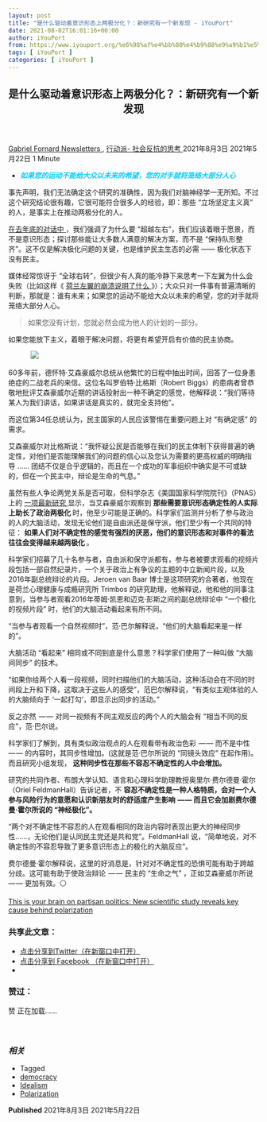 ```yaml
---
layout: post
title: "是什么驱动着意识形态上两极分化？：新研究有一个新发现 - iYouPort"
date: 2021-08-02T16:01:16+00:00
author: iYouPort
from: https://www.iyouport.org/%e6%98%af%e4%bb%80%e4%b9%88%e9%a9%b1%e5%8a%a8%e7%9d%80%e6%84%8f%e8%af%86%e5%bd%a2%e6%80%81%e4%b8%8a%e4%b8%a4%e6%9e%81%e5%88%86%e5%8c%96%ef%bc%9f%ef%bc%9a%e6%96%b0%e7%a0%94%e7%a9%b6%e6%9c%89%e4%b8%80/
tags: [ iYouPort ]
categories: [ iYouPort ]
---
```


<article class="post-16828 post type-post status-publish format-standard has-post-thumbnail hentry category-newsletters category-33 tag-democracy tag-idealism tag-polarization" id="post-16828">
 <header class="entry-header">
  <h1 class="entry-title">
   是什么驱动着意识形态上两极分化？：新研究有一个新发现
  </h1>
 </header>
 <div class="entry-meta">
  <span class="byline">
   <a href="https://www.iyouport.org/author/gabrielfornard/" rel="author" title="文章作者 Gabriel Fornard">
    Gabriel Fornard
   </a>
  </span>
  <span class="cat-links">
   <a href="https://www.iyouport.org/category/newsletters/" rel="category tag">
    Newsletters
   </a>
   ,
   <a href="https://www.iyouport.org/category/%e8%a1%8c%e5%8a%a8%e6%b4%be-%e7%a4%be%e4%bc%9a%e5%8f%8d%e6%8a%97%e7%9a%84%e6%80%9d%e8%80%83/" rel="category tag">
    行动派- 社会反抗的思考
   </a>
  </span>
  <span class="published-on">
   <time class="entry-date published" datetime="2021-08-03T00:01:16+08:00">
    2021年8月3日
   </time>
   <time class="updated" datetime="2021-05-22T22:49:25+08:00">
    2021年5月22日
   </time>
  </span>
  <span class="word-count">
   1 Minute
  </span>
 </div>
 <div class="entry-content">
  <ul>
   <li class="graf graf--p">
    <span style="color: #00ccff;">
     <em>
      <strong>
       如果您的运动不能给大众以未来的希望，您的对手就将笼络大部分人心
      </strong>
     </em>
    </span>
   </li>
  </ul>
  <p class="graf graf--p">
   事先声明，我们无法确定这个研究的准确性，因为我们对脑神经学一无所知。不过这个研究结论很有趣，它很可能符合很多人的经验，即：那些 “立场坚定主义真” 的人，是事实上在推动两极分化的人。
  </p>
  <p class="graf graf--p">
   <a class="markup--anchor markup--p-anchor" data-href="https://www.iyouport.org/%e6%89%93%e7%a0%b4-matrix-%e7%9a%84%e8%b7%af%ef%bd%9e%e4%b8%8eiyp%e5%af%b9%e8%af%9d2020%ef%bc%9a%e5%85%b3%e4%ba%8e%e4%b8%ad%e5%9b%bd%e5%92%8c%e7%be%8e%e5%9b%bd/" href="https://www.iyouport.org/%e6%89%93%e7%a0%b4-matrix-%e7%9a%84%e8%b7%af%ef%bd%9e%e4%b8%8eiyp%e5%af%b9%e8%af%9d2020%ef%bc%9a%e5%85%b3%e4%ba%8e%e4%b8%ad%e5%9b%bd%e5%92%8c%e7%be%8e%e5%9b%bd/" rel="noopener" target="_blank">
    在去年底的对话中
   </a>
   ，我们强调了为什么要 “超越左右”，我们应该着眼于愿景，而不是意识形态；探讨那些能让大多数人满意的解决方案，而不是 “保持队形整齐”。这不仅是解决极化问题的关键，也是维护民主生态的必需 —— 极化状态下没有民主。
  </p>
  <p class="graf graf--p">
   媒体经常惊讶于 “全球右转”，但很少有人真的能冷静下来思考一下左翼为什么会失败（比如这样《
   <a class="markup--anchor markup--p-anchor" data-href="https://www.iyouport.org/%e8%8d%b7%e5%85%b0%e5%b7%a6%e7%bf%bc%e7%9a%84%e5%b4%a9%e6%ba%83%e8%af%b4%e6%98%8e%e4%ba%86%e4%bb%80%e4%b9%88/" href="https://www.iyouport.org/%e8%8d%b7%e5%85%b0%e5%b7%a6%e7%bf%bc%e7%9a%84%e5%b4%a9%e6%ba%83%e8%af%b4%e6%98%8e%e4%ba%86%e4%bb%80%e4%b9%88/" rel="noopener" target="_blank">
    荷兰左翼的崩溃说明了什么
   </a>
   》）；大众只对一件事有普遍清晰的判断，那就是：谁有未来；如果您的运动不能给大众以未来的希望，您的对手就将笼络大部分人心。
  </p>
  <blockquote class="graf graf--blockquote">
   <p>
    如果您没有计划，您就必然会成为他人的计划的一部分。
   </p>
  </blockquote>
  <p class="graf graf--p">
   如果您能放下主义，着眼于解决问题，将更有希望开启有价值的民主协商。
  </p>
  <figure class="graf graf--figure">
   <img class="graf-image aligncenter jetpack-lazy-image" data-height="794" data-image-id="0*xw5iAwYbp9PiKLI5.png" data-lazy-src="https://i0.wp.com/cdn-images-1.medium.com/max/1067/0*xw5iAwYbp9PiKLI5.png?w=1100&amp;is-pending-load=1#038;ssl=1" data-recalc-dims="1" data-width="1430" src="https://i0.wp.com/cdn-images-1.medium.com/max/1067/0*xw5iAwYbp9PiKLI5.png?w=1100&amp;ssl=1" srcset="data:image/gif;base64,R0lGODlhAQABAIAAAAAAAP///yH5BAEAAAAALAAAAAABAAEAAAIBRAA7"/>
   <noscript>
    <img class="graf-image aligncenter" data-height="794" data-image-id="0*xw5iAwYbp9PiKLI5.png" data-recalc-dims="1" data-width="1430" src="https://i0.wp.com/cdn-images-1.medium.com/max/1067/0*xw5iAwYbp9PiKLI5.png?w=1100&amp;ssl=1"/>
   </noscript>
  </figure>
  <p class="graf graf--p">
   60多年前，德怀特·艾森豪威尔总统从他繁忙的日程中抽出时间，回答了一位身患绝症的二战老兵的来信。这位名叫罗伯特·比格斯（Robert Biggs）的患病者曾恭敬地批评艾森豪威尔近期的讲话投射出一种不确定的感觉，他解释说：“我们等待某人为我们讲话，如果讲话是真实的，就完全支持他”。
  </p>
  <p class="graf graf--p">
   而这位第34任总统认为，民主国家的人民应该警惕在重要问题上对 “有确定感” 的需求。
  </p>
  <p class="graf graf--p">
   艾森豪威尔对比格斯说：“我怀疑公民是否能够在我们的民主体制下获得普遍的确定性，对他们是否能理解我们的问题的信心以及您认为需要的更高权威的明确指导 …… 团结不仅是合乎逻辑的，而且在一个成功的军事组织中确实是不可或缺的，但在一个民主中，辩论是生命的气息。”
  </p>
  <p class="graf graf--p">
   虽然有些人争论两党关系是否可取，但科学杂志《美国国家科学院院刊》（PNAS）上的
   <a class="markup--anchor markup--p-anchor" data-href="https://www.pnas.org/content/118/20/e2022491118" href="https://www.pnas.org/content/118/20/e2022491118" rel="noopener" target="_blank">
    一项最新研究
   </a>
   显示，当艾森豪威尔观察到
   <strong class="markup--strong markup--p-strong">
    那些需要意识形态确定性的人实际上助长了政治两极化
   </strong>
   时，他至少可能是正确的。科学家们监测并分析了参与政治的人的大脑活动，发现无论他们是自由派还是保守派，他们至少有一个共同的特征：
   <strong class="markup--strong markup--p-strong">
    如果人们对不确定性的感觉有强烈的厌恶，他们的意识形态和对事件的看法往往会变得越来越两极化
   </strong>
   。
  </p>
  <p class="graf graf--p">
   科学家们招募了几十名参与者，自由派和保守派都有，参与者被要求观看的视频片段包括一部自然纪录片，一个关于政治上有争议的主题的中立新闻片段，以及2016年副总统辩论的片段。Jeroen van Baar 博士是这项研究的合著者，他现在是荷兰心理健康与成瘾研究所 Trimbos 的研究助理，他解释说，他和他的同事注意到，当参与者观看2016年蒂姆·凯恩和迈克·彭斯之间的副总统辩论中 “一个极化的视频片段” 时，他们的大脑活动看起来有所不同。
  </p>
  <p class="graf graf--p graf--startsWithDoubleQuote">
   “当参与者观看一个自然视频时”，范·巴尔解释说，“他们的大脑看起来是一样的”。
  </p>
  <p class="graf graf--p">
   大脑活动 “看起来” 相同或不同到底是什么意思？科学家们使用了一种叫做 “大脑间同步” 的技术。
  </p>
  <p class="graf graf--p graf--startsWithDoubleQuote">
   “如果你给两个人看一段视频，同时扫描他们的大脑活动，这种活动会在不同的时间段上升和下降，这取决于这些人的感受”，范巴尔解释说，“有类似主观体验的人的大脑倾向于 ‘一起打勾’，即显示出同步的活动。”
  </p>
  <p class="graf graf--p">
   反之亦然  — — 对同一视频有不同主观反应的两个人的大脑会有 “相当不同的反应”，范·巴尔说。
  </p>
  <p class="graf graf--p">
   科学家们了解到，具有类似政治观点的人在观看带有政治色彩  — — 而不是中性  — — 的内容时，其同步性增加。(这就是范·巴尔所说的 “同镜头效应” 在起作用)。而且研究小组发现，
   <strong class="markup--strong markup--p-strong">
    这种同步性在那些不容忍不确定性的人中会增加。
   </strong>
  </p>
  <p class="graf graf--p">
   研究的共同作者、布朗大学认知、语言和心理科学助理教授奥里尔·费尔德曼·霍尔（Oriel FeldmanHall）告诉记者，不
   <strong class="markup--strong markup--p-strong">
    容忍不确定性是一种人格特质，会对一个人参与风险行为的意愿和认识新朋友时的舒适度产生影响  — — 而且它会加剧费尔德曼·霍尔所说的 “神经极化”。
   </strong>
  </p>
  <p class="graf graf--p graf--startsWithDoubleQuote">
   “两个对不确定性不容忍的人在观看相同的政治内容时表现出更大的神经同步性……，无论他们是认同民主党还是共和党”。FeldmanHall 说，“简单地说，对不确定性的不容忍导致了更多意识形态上的极化的大脑反应”。
  </p>
  <p class="graf graf--p">
   费尔德曼·霍尔解释说，这里的好消息是，针对对不确定性的恐惧可能有助于跨越分歧。这可能有助于使政治辩论  — — 民主的 “生命之气” ，正如艾森豪威尔所说  — — 更加有效。⚪️
  </p>
  <p class="graf graf--p">
   <a class="markup--anchor markup--p-anchor" data-href="https://www.salon.com/2021/05/18/this-is-your-brain-on-partisan-politics-new-scientific-study-reveals-key-cause-behind-polarization/" href="https://www.salon.com/2021/05/18/this-is-your-brain-on-partisan-politics-new-scientific-study-reveals-key-cause-behind-polarization/" rel="noopener" target="_blank">
    This is your brain on partisan politics: New scientific study reveals key cause behind polarization
   </a>
  </p>
  <div id="atatags-1611829871-6108a0b1edaba">
  </div>
  <div class="sharedaddy sd-sharing-enabled">
   <div class="robots-nocontent sd-block sd-social sd-social-icon sd-sharing">
    <h3 class="sd-title">
     共享此文章：
    </h3>
    <div class="sd-content">
     <ul>
      <li class="share-twitter">
       <a class="share-twitter sd-button share-icon no-text" data-shared="sharing-twitter-16828" href="https://www.iyouport.org/%e6%98%af%e4%bb%80%e4%b9%88%e9%a9%b1%e5%8a%a8%e7%9d%80%e6%84%8f%e8%af%86%e5%bd%a2%e6%80%81%e4%b8%8a%e4%b8%a4%e6%9e%81%e5%88%86%e5%8c%96%ef%bc%9f%ef%bc%9a%e6%96%b0%e7%a0%94%e7%a9%b6%e6%9c%89%e4%b8%80/?share=twitter" rel="nofollow noopener noreferrer" target="_blank" title="点击分享到Twitter">
        <span>
        </span>
        <span class="sharing-screen-reader-text">
         点击分享到Twitter（在新窗口中打开）
        </span>
       </a>
      </li>
      <li class="share-facebook">
       <a class="share-facebook sd-button share-icon no-text" data-shared="sharing-facebook-16828" href="https://www.iyouport.org/%e6%98%af%e4%bb%80%e4%b9%88%e9%a9%b1%e5%8a%a8%e7%9d%80%e6%84%8f%e8%af%86%e5%bd%a2%e6%80%81%e4%b8%8a%e4%b8%a4%e6%9e%81%e5%88%86%e5%8c%96%ef%bc%9f%ef%bc%9a%e6%96%b0%e7%a0%94%e7%a9%b6%e6%9c%89%e4%b8%80/?share=facebook" rel="nofollow noopener noreferrer" target="_blank" title="点击分享到 Facebook ">
        <span>
        </span>
        <span class="sharing-screen-reader-text">
         点击分享到 Facebook （在新窗口中打开）
        </span>
       </a>
      </li>
      <li class="share-end">
      </li>
     </ul>
    </div>
   </div>
  </div>
  <div class="sharedaddy sd-block sd-like jetpack-likes-widget-wrapper jetpack-likes-widget-unloaded" data-name="like-post-frame-161182987-16828-6108a0b1edfad" data-src="https://widgets.wp.com/likes/#blog_id=161182987&amp;post_id=16828&amp;origin=www.iyouport.org&amp;obj_id=161182987-16828-6108a0b1edfad" id="like-post-wrapper-161182987-16828-6108a0b1edfad">
   <h3 class="sd-title">
    赞过：
   </h3>
   <div class="likes-widget-placeholder post-likes-widget-placeholder" style="height: 55px;">
    <span class="button">
     <span>
      赞
     </span>
    </span>
    <span class="loading">
     正在加载……
    </span>
   </div>
   <span class="sd-text-color">
   </span>
   <a class="sd-link-color">
   </a>
  </div>
  <div class="jp-relatedposts" id="jp-relatedposts">
   <h3 class="jp-relatedposts-headline">
    <em>
     相关
    </em>
   </h3>
  </div>
 </div>
 <div class="entry-footer">
  <ul class="post-tags light-text">
   <li>
    Tagged
   </li>
   <li>
    <a href="https://www.iyouport.org/tag/democracy/" rel="tag">
     democracy
    </a>
   </li>
   <li>
    <a href="https://www.iyouport.org/tag/idealism/" rel="tag">
     Idealism
    </a>
   </li>
   <li>
    <a href="https://www.iyouport.org/tag/polarization/" rel="tag">
     Polarization
    </a>
   </li>
  </ul>
 </div>
 <div class="entry-author-wrapper">
  <div class="site-posted-on">
   <strong>
    Published
   </strong>
   <time class="entry-date published" datetime="2021-08-03T00:01:16+08:00">
    2021年8月3日
   </time>
   <time class="updated" datetime="2021-05-22T22:49:25+08:00">
    2021年5月22日
   </time>
  </div>
 </div>
</article>

